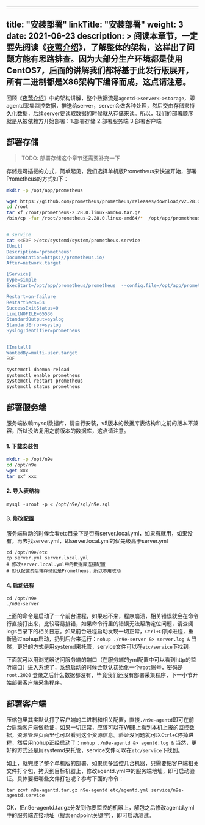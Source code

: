 
---
title: "安装部署"
linkTitle: "安装部署"
weight: 3
date: 2021-06-23
description: >
  阅读本章节，一定要先阅读《[夜莺介绍](/docs/intro/)》，了解整体的架构，这样出了问题方能有思路排查。因为大部分生产环境都是使用CentOS7，后面的讲解我们都将基于此发行版展开，所有二进制都是X86架构下编译而成，这点请注意。
---

回顾《[夜莺介绍](/docs/intro/)》中的架构讲解，整个数据流是`agentd->server<->storage`，即agentd采集监控数据，推送给server，server会做各种处理，然后交由存储来持久化数据，后续server要读取数据的时候就从存储来读。所以，我们的部署顺序就是从被依赖方开始部署：1.部署存储 2.部署服务端 3.部署客户端

## 部署存储

> TODO: 部署存储这个章节还需要补充一下

存储是可插拔的方式，简单起见，我们选择单机版Prometheus来快速开始，部署Prometheus的方式如下：

```bash
mkdir -p /opt/app/prometheus

wget https://github.com/prometheus/prometheus/releases/download/v2.28.0/prometheus-2.28.0.linux-amd64.tar.gz -O /root/prometheus-2.28.0.linux-amd64.tar.gz
cd /root
tar xf /root/prometheus-2.28.0.linux-amd64.tar.gz
/bin/cp -far /root/prometheus-2.28.0.linux-amd64/*  /opt/app/prometheus/


# service 
cat <<EOF >/etc/systemd/system/prometheus.service
[Unit]
Description="prometheus"
Documentation=https://prometheus.io/
After=network.target

[Service]
Type=simple
ExecStart=/opt/app/prometheus/prometheus  --config.file=/opt/app/prometheus/prometheus.yml --storage.tsdb.path=/opt/app/prometheus/data --web.enable-lifecycle --enable-feature=remote-write-receiver --query.lookback-delta=2m 

Restart=on-failure
RestartSecs=5s
SuccessExitStatus=0
LimitNOFILE=65536
StandardOutput=syslog
StandardError=syslog
SyslogIdentifier=prometheus


[Install]
WantedBy=multi-user.target
EOF

systemctl daemon-reload
systemctl enable prometheus
systemctl restart prometheus
systemctl status prometheus

```

## 部署服务端

服务端依赖mysql数据库，请自行安装，v5版本的数据库表结构和之前的版本不兼容，所以没法复用之前版本的数据库，这点请注意。

#### 1. 下载安装包

```bash
mkdir -p /opt/n9e
cd /opt/n9e
wget xxx
tar zxf xxx
```

#### 2. 导入表结构

```
mysql -uroot -p < /opt/n9e/sql/n9e.sql
```

#### 3. 修改配置

服务端启动的时候会看etc目录下是否有server.local.yml，如果有就用，如果没有，再去找server.yml，即server.local.yml的优先级高于server.yml

```
cd /opt/n9e/etc
cp server.yml server.local.yml
# 修改server.local.yml中的数据库连接配置
# 默认配置的后端存储就是Prometheus，所以不用改动
```

#### 4. 启动进程

```
cd /opt/n9e
./n9e-server
```

上面的命令是启动了一个前台进程，如果起不来，程序崩溃，相关错误就会在命令行直接打出来，比较容易排错，如果命令行里的错误无法帮助定位问题，请查阅logs目录下的相关日志。如果前台进程启动发现一切正常，`Ctrl+C`停掉进程，重新通过nohup启动，扔到后台来运行：`nohup ./n9e-server &> server.log &` 当然，更好的方式是用systemd来托管，service文件可以在`etc/service`下找到。

下面就可以用浏览器访问服务端的端口（在服务端的yml配置中可以看到http的监听端口）进入系统了，系统启动的时候会默认初始化一个`root`账号，密码是`root.2020` 登录之后什么数据都没有，毕竟我们还没有部署采集程序，下一小节开始部署客户端采集程序。

## 部署客户端

压缩包里其实默认打了客户端的二进制和相关配置，直接`./n9e-agentd`即可在前台启动客户端做验证，如果一切正常，应该可以在WEB上看到本机上报的监控数据，资源管理页面里也可以看到这个资源信息。验证没问题就可以`Ctrl+C`停掉进程，然后用nohup正经启动了：`nohup ./n9e-agentd &> agentd.log &` 当然，更好的方式还是用systemd来托管，service文件可以在`etc/service`下找到。

如上，就完成了整个单机版的部署，如果想多监控几台机器，只需要把客户端相关文件打个包，拷贝到目标机器上，修改agentd.yml中的服务端地址，即可启动验证。具体要把哪些文件打包呢？参考下面的命令：

```
tar zcvf n9e-agentd.tar.gz n9e-agentd etc/agentd.yml service/n9e-agentd.service
```

OK，把n9e-agentd.tar.gz分发到你要监控的机器上，解包之后修改agentd.yml中的服务端连接地址（搜索endpoint关键字），即可启动测试。


